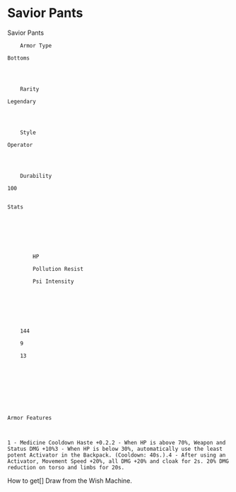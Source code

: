# Savior Pants

Savior Pants


	
		
		
	
	



	
		Armor Type
	
	Bottoms



	
		Rarity
	
	Legendary



	
		Style
	
	Operator



	
		Durability
	
	100


	Stats

	
	
	
	
		
		
			HP
		
			Pollution Resist
		
			Psi Intensity
		
		
	
	
	
	
	
		144
	
		9
	
		13
	
	
	






	Armor Features


	
	1 - Medicine Cooldown Haste +0.2.2 - When HP is above 70%, Weapon and Status DMG +10%3 - When HP is below 30%, automatically use the least potent Activator in the Backpack. (Cooldown: 40s.).4 - After using an Activator, Movement Speed +20%, all DMG +20% and cloak for 2s. 20% DMG reduction on torso and limbs for 20s.







How to get[]
Draw from the Wish Machine.
